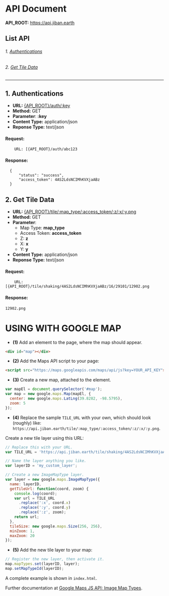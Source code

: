 # API Document

**API_ROOT:** https://api.jiban.earth

## List API
###### 1. [Authentications](#1-authentications)
###### 2. [Get Tile Data](#2-get-tile-data)


***********************

## 1. Authentications
* **URL:** [{API_ROOT}/auth/:key](#)
* **Method:** GET
* **Parameter**: **:key**
* **Content Type:** application/json
* **Reponse Type:** text/json

#### Request: 
		URL: [{API_ROOT}/auth/abc123
#### Response:
    
  ```
	{
        "status": "success",
        "access_token": 4AS2LdsNCIMhKVXjaABz
    }
  ```
  
 ## 2. Get Tile Data
* **URL:** [{API_ROOT}/tile/:map_type/:access_token/:z/:x/:y.png](#)
* **Method:** GET
* **Parameter**:
    * Map Type: **map_type**
    * Access Token: **access_token**
    * Z: **z**
    * X: **x**
    * Y: **y**
* **Content Type:** application/json
* **Reponse Type:** text/json

#### Request: 
		URL: [{API_ROOT}/tile/shaking/4AS2LdsNCIMhKVXjaABz/16/29101/12902.png
#### Response:
    
  ```
  12902.png
  ```
  
  
# USING WITH GOOGLE MAP
* **(1)** Add an element to the page, where the map should appear. 
```html
<div id="map"></div>
```

* **(2)** Add the Maps API script to your page:

```html
<script src="https://maps.googleapis.com/maps/api/js?key=YOUR_API_KEY"></script>
```

* **(3)** Create a new map, attached to the element.

```javascript
var mapEl = document.querySelector('#map');
var map = new google.maps.Map(mapEl, {
  center: new google.maps.LatLng(39.8282, -98.5795),
  zoom: 5
});
```

* **(4)** Replace the sample `TILE_URL` with your own, which should look (roughly) like: `https://api.jiban.earth/tile/:map_type/:access_token/:z/:x/:y.png`.

Create a new tile layer using this URL:

```javascript
// Replace this with your URL.
var TILE_URL = 'https://api.jiban.earth/tile/shaking/4AS2LdsNCIMhKVXjaABz/:z/:x/:y.png';

// Name the layer anything you like.
var layerID = 'my_custom_layer';

// Create a new ImageMapType layer.
var layer = new google.maps.ImageMapType({
  name: layerID,
  getTileUrl: function(coord, zoom) {
    console.log(coord);
    var url = TILE_URL
      .replace(':x', coord.x)
      .replace(':y', coord.y)
      .replace(':z', zoom);
    return url;
  },
  tileSize: new google.maps.Size(256, 256),
  minZoom: 1,
  maxZoom: 20
});
```

* **(5)** Add the new tile layer to your map:

```javascript
// Register the new layer, then activate it.
map.mapTypes.set(layerID, layer);
map.setMapTypeId(layerID);
```

A complete example is shown in `index.html`.

Further documentation at [Google Maps JS API: Image Map Types](https://developers.google.com/maps/documentation/javascript/maptypes#ImageMapTypes).
